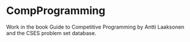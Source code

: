 # CompProgramming
Work in the book Guide to Competitive Programming by Antti Laaksonen and the CSES problem set database.

